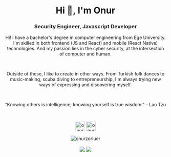 <h1 align="center">Hi 👋, I'm Onur</h1>
<h3 align="center">Security Engineer, Javascript Developer</h3>
<p align="center">
Hi! I have a bachelor's degree in computer engineering from Ege University. I'm skilled in both frontend (JS and React) and mobile (React Native) technologies. And my passion lies in the cyber security, at the intersection of computer and human.
</p>
<br>
<p align="center">
Outside of these, I like to create in other ways. From Turkish folk dances to music-making, scuba diving to entrepreneurship, I'm always trying new ways of expressing and discovering myself.
</p>
<br>
<p align="center">
“Knowing others is intelligence; knowing yourself is true wisdom.” – Lao Tzu 
</p>
<br>
<p align="center">
<a href="https://twitter.com/onur_zorluer" target="blank"><img align="center" src="https://cdn.jsdelivr.net/npm/simple-icons@3.0.1/icons/twitter.svg" alt="onur_zorluer" height="30" width="30" /></a>
<a href="https://linkedin.com/in/onurzorluer" target="blank"><img align="center" src="https://cdn.jsdelivr.net/npm/simple-icons@3.0.1/icons/linkedin.svg" alt="onur_zorluer" height="30" width="30" /></a>
</p>
<p align="center">
  <img align="center" src="https://github-readme-stats.vercel.app/api?username=onurzorluer&show_icons=true&theme=react" alt="onurzorluer" />
</p>
<p align="center">
  <img align="center" src="https://github-readme-stats.vercel.app/api/pin/?username=onurzorluer&repo=react-image-file-resizer&theme=react" />
</a>
  <img align="center" src="https://github-readme-stats.vercel.app/api/pin/?username=onurzorluer&repo=exif-auto-rotate&theme=react" />
</a>
  </p>

